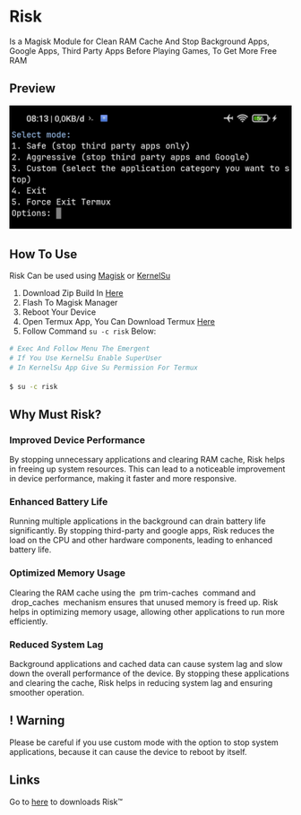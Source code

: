 # Risk

Is a Magisk Module for Clean RAM Cache And Stop Background Apps, Google Apps, Third Party Apps Before Playing Games, To Get More Free RAM

## Preview

![screenshot](https://raw.githubusercontent.com/rakarmp/Risk/main/screenshot/img.jpg)

## How To Use

Risk Can be used using [Magisk](https://github.com/topjohnwu/Magisk) or [KernelSu](https://github.com/tiann/KernelSU)

1. Download Zip Build In [Here](https://t.me/rexxCloud/1179)
2. Flash To Magisk Manager
3. Reboot Your Device
4. Open Termux App, You Can Download Termux [Here](https://www.apkmirror.com/apk/fredrik-fornwall/termux-fdroid-version/termux-fdroid-version-0-119-0-beta-1-release/termux-f-droid-version-0-119-0-beta-1-android-apk-download/download/?key=a1ef8c3eb4c8ec3722c8f11ede607b6292c6f4c2)
5. Follow Command `su -c risk` Below: 

```bash
# Exec And Follow Menu The Emergent
# If You Use KernelSu Enable SuperUser 
# In KernelSu App Give Su Permission For Termux

$ su -c risk 
```


## Why Must Risk?

### Improved Device Performance

By stopping unnecessary applications and clearing RAM cache, Risk helps in freeing up system resources. This can lead to a noticeable improvement in device performance, making it faster and more responsive.

### Enhanced Battery Life

Running multiple applications in the background can drain battery life significantly. By stopping third-party and google apps, Risk reduces the load on the CPU and other hardware components, leading to enhanced battery life.

### Optimized Memory Usage

Clearing the RAM cache using the  pm trim-caches  command and  drop_caches  mechanism ensures that unused memory is freed up. Risk helps in optimizing memory usage, allowing other applications to run more efficiently.

### Reduced System Lag

Background applications and cached data can cause system lag and slow down the overall performance of the device. By stopping these applications and clearing the cache, Risk helps in reducing system lag and ensuring smoother operation.

## ! Warning

Please be careful if you use custom mode with the option to stop system applications, because it can cause the device to reboot by itself.

## Links

Go to [here](https://t.me/rexxCloud/1179) to downloads Risk™
